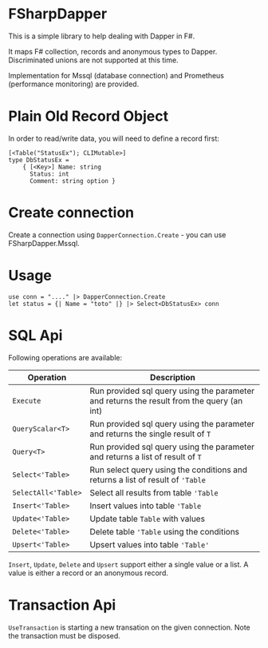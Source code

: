 # FSharpDapper

This is a simple library to help dealing with Dapper in F#.

It maps F# collection, records and anonymous types to Dapper. Discriminated unions are not supported at this time.

Implementation for Mssql (database connection) and Prometheus (performance monitoring) are provided.

# Plain Old Record Object
In order to read/write data, you will need to define a record first:

```F#
[<Table("StatusEx"); CLIMutable>]
type DbStatusEx =
    { [<Key>] Name: string
      Status: int
      Comment: string option }
```

# Create connection

Create a connection using `DapperConnection.Create` - you can use FSharpDapper.Mssql.

# Usage

```
use conn = "...." |> DapperConnection.Create
let status = {| Name = "toto" |} |> Select<DbStatusEx> conn
````

# SQL Api

Following operations are available:

Operation | Description
----------|------------
`Execute` | Run provided sql query using the parameter and returns the result from the query (an int)
`QueryScalar<T>` | Run provided sql query using the parameter and returns the single result of `T`
`Query<T>` | Run provided sql query using the parameter and returns a list of result of `T`
`Select<'Table>` | Run select query using the conditions and returns a list of result of `'Table`
`SelectAll<'Table>` | Select all results from table `'Table`
`Insert<'Table>` | Insert values into table `'Table`
`Update<'Table>` | Update table `Table` with values
`Delete<'Table>` | Delete table `'Table` using the conditions
`Upsert<'Table>` | Upsert values into table `'Table'`

`Insert`, `Update`, `Delete` and `Upsert` support either a single value or a list. A value is either a record or an anonymous record.

# Transaction Api

`UseTransaction` is starting a new transation on the given connection.
Note the transaction must be disposed.

